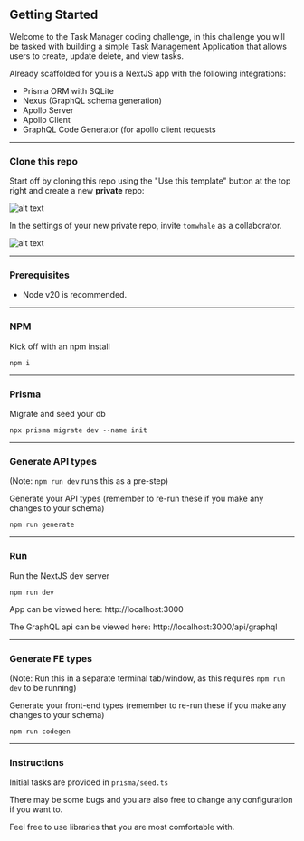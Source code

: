 ## Getting Started

Welcome to the Task Manager coding challenge, in this challenge you will be tasked with building a simple Task Management Application that allows users to create, update delete, and view tasks.

Already scaffolded for you is a NextJS app with the following integrations:

- Prisma ORM with SQLite
- Nexus (GraphQL schema generation)
- Apollo Server
- Apollo Client
- GraphQL Code Generator (for apollo client requests



---

### Clone this repo

Start off by cloning this repo using the "Use this template" button at the top right and create a new **private** repo:

![alt text](image.png)

In the settings of your new private repo, invite `tomwhale` as a collaborator.

![alt text](image-1.png)

---

### Prerequisites

- Node v20 is recommended.

---

### NPM

Kick off with an npm install

```
npm i
```

---

### Prisma

Migrate and seed your db

```
npx prisma migrate dev --name init
```

---

### Generate API types

(Note: `npm run dev` runs this as a pre-step)

Generate your API types (remember to re-run these if you make any changes to your schema)

```
npm run generate
```

---

### Run

Run the NextJS dev server

```
npm run dev
```

App can be viewed here: http://localhost:3000

The GraphQL api can be viewed here: http://localhost:3000/api/graphql

---

### Generate FE types

(Note: Run this in a separate terminal tab/window, as this requires `npm run dev` to be running)

Generate your front-end types (remember to re-run these if you make any changes to your schema)

```
npm run codegen
```

---

### Instructions

Initial tasks are provided in `prisma/seed.ts`

There may be some bugs and you are also free to change any configuration if you want to.

Feel free to use libraries that you are most comfortable with.
